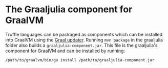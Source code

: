 # The Graaljulia component for GraalVM

Truffle languages can be packaged as components which can be installed into GraalVM using
the [Graal updater](http://www.graalvm.org/docs/reference-manual/graal-updater/). Running `mvn package` in the
graaljulia folder also builds a `graaljulia-component.jar`. This file is the graaljulia's component for GraalVM and
can be installed by running:

```
/path/to/graalvm/bin/gu install /path/to/graaljulia-component.jar
```

